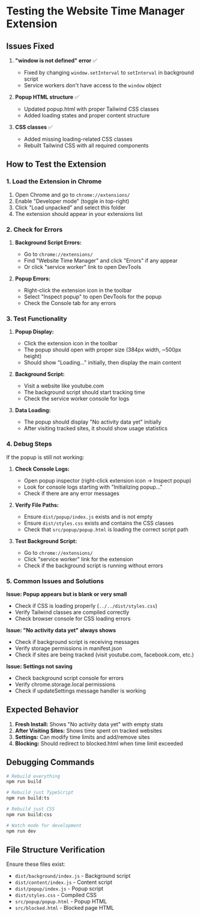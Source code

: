 # Testing the Website Time Manager Extension

## Issues Fixed

1. **"window is not defined" error** ✅
   - Fixed by changing `window.setInterval` to `setInterval` in background script
   - Service workers don't have access to the `window` object

2. **Popup HTML structure** ✅
   - Updated popup.html with proper Tailwind CSS classes
   - Added loading states and proper content structure

3. **CSS classes** ✅
   - Added missing loading-related CSS classes
   - Rebuilt Tailwind CSS with all required components

## How to Test the Extension

### 1. Load the Extension in Chrome

1. Open Chrome and go to `chrome://extensions/`
2. Enable "Developer mode" (toggle in top-right)
3. Click "Load unpacked" and select this folder
4. The extension should appear in your extensions list

### 2. Check for Errors

1. **Background Script Errors:**
   - Go to `chrome://extensions/`
   - Find "Website Time Manager" and click "Errors" if any appear
   - Or click "service worker" link to open DevTools

2. **Popup Errors:**
   - Right-click the extension icon in the toolbar
   - Select "Inspect popup" to open DevTools for the popup
   - Check the Console tab for any errors

### 3. Test Functionality

1. **Popup Display:**
   - Click the extension icon in the toolbar
   - The popup should open with proper size (384px width, ~500px height)
   - Should show "Loading..." initially, then display the main content

2. **Background Script:**
   - Visit a website like youtube.com
   - The background script should start tracking time
   - Check the service worker console for logs

3. **Data Loading:**
   - The popup should display "No activity data yet" initially
   - After visiting tracked sites, it should show usage statistics

### 4. Debug Steps

If the popup is still not working:

1. **Check Console Logs:**
   - Open popup inspector (right-click extension icon → Inspect popup)
   - Look for console logs starting with "Initializing popup..."
   - Check if there are any error messages

2. **Verify File Paths:**
   - Ensure `dist/popup/index.js` exists and is not empty
   - Ensure `dist/styles.css` exists and contains the CSS classes
   - Check that `src/popup/popup.html` is loading the correct script path

3. **Test Background Script:**
   - Go to `chrome://extensions/`
   - Click "service worker" link for the extension
   - Check if the background script is running without errors

### 5. Common Issues and Solutions

**Issue: Popup appears but is blank or very small**
- Check if CSS is loading properly (`../../dist/styles.css`)
- Verify Tailwind classes are compiled correctly
- Check browser console for CSS loading errors

**Issue: "No activity data yet" always shows**
- Check if background script is receiving messages
- Verify storage permissions in manifest.json
- Check if sites are being tracked (visit youtube.com, facebook.com, etc.)

**Issue: Settings not saving**
- Check background script console for errors
- Verify chrome.storage.local permissions
- Check if updateSettings message handler is working

## Expected Behavior

1. **Fresh Install:** Shows "No activity data yet" with empty stats
2. **After Visiting Sites:** Shows time spent on tracked websites
3. **Settings:** Can modify time limits and add/remove sites
4. **Blocking:** Should redirect to blocked.html when time limit exceeded

## Debugging Commands

```bash
# Rebuild everything
npm run build

# Rebuild just TypeScript
npm run build:ts

# Rebuild just CSS
npm run build:css

# Watch mode for development
npm run dev
```

## File Structure Verification

Ensure these files exist:
- `dist/background/index.js` - Background script
- `dist/content/index.js` - Content script
- `dist/popup/index.js` - Popup script
- `dist/styles.css` - Compiled CSS
- `src/popup/popup.html` - Popup HTML
- `src/blocked.html` - Blocked page HTML 